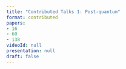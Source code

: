 ```yaml
---
title: "Contributed Talks 1: Post-quantum"
format: contributed
papers:
- 16
- 60
- 138
videoId: null
presentation: null
draft: false
---
```

